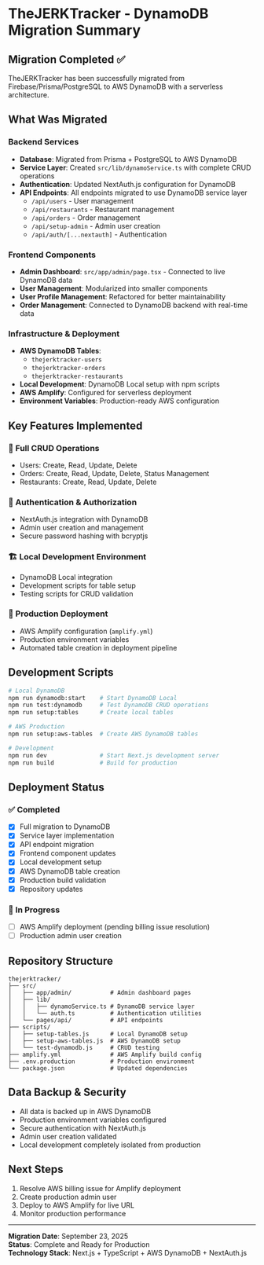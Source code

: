 # TheJERKTracker - DynamoDB Migration Summary

## Migration Completed ✅

TheJERKTracker has been successfully migrated from Firebase/Prisma/PostgreSQL to AWS DynamoDB with a serverless architecture.

## What Was Migrated

### Backend Services
- **Database**: Migrated from Prisma + PostgreSQL to AWS DynamoDB
- **Service Layer**: Created `src/lib/dynamoService.ts` with complete CRUD operations
- **Authentication**: Updated NextAuth.js configuration for DynamoDB
- **API Endpoints**: All endpoints migrated to use DynamoDB service layer
  - `/api/users` - User management
  - `/api/restaurants` - Restaurant management  
  - `/api/orders` - Order management
  - `/api/setup-admin` - Admin user creation
  - `/api/auth/[...nextauth]` - Authentication

### Frontend Components
- **Admin Dashboard**: `src/app/admin/page.tsx` - Connected to live DynamoDB data
- **User Management**: Modularized into smaller components
- **User Profile Management**: Refactored for better maintainability
- **Order Management**: Connected to DynamoDB backend with real-time data

### Infrastructure & Deployment
- **AWS DynamoDB Tables**: 
  - `thejerktracker-users`
  - `thejerktracker-orders` 
  - `thejerktracker-restaurants`
- **Local Development**: DynamoDB Local setup with npm scripts
- **AWS Amplify**: Configured for serverless deployment
- **Environment Variables**: Production-ready AWS configuration

## Key Features Implemented

### 🔄 Full CRUD Operations
- Users: Create, Read, Update, Delete
- Orders: Create, Read, Update, Delete, Status Management
- Restaurants: Create, Read, Update, Delete

### 🔐 Authentication & Authorization
- NextAuth.js integration with DynamoDB
- Admin user creation and management
- Secure password hashing with bcryptjs

### 🏗️ Local Development Environment
- DynamoDB Local integration
- Development scripts for table setup
- Testing scripts for CRUD validation

### 🚀 Production Deployment
- AWS Amplify configuration (`amplify.yml`)
- Production environment variables
- Automated table creation in deployment pipeline

## Development Scripts

```bash
# Local DynamoDB
npm run dynamodb:start    # Start DynamoDB Local
npm run test:dynamodb     # Test DynamoDB CRUD operations
npm run setup:tables      # Create local tables

# AWS Production
npm run setup:aws-tables  # Create AWS DynamoDB tables

# Development
npm run dev               # Start Next.js development server
npm run build             # Build for production
```

## Deployment Status

### ✅ Completed
- [x] Full migration to DynamoDB
- [x] Service layer implementation
- [x] API endpoint migration
- [x] Frontend component updates
- [x] Local development setup
- [x] AWS DynamoDB table creation
- [x] Production build validation
- [x] Repository updates

### 🔄 In Progress
- [ ] AWS Amplify deployment (pending billing issue resolution)
- [ ] Production admin user creation

## Repository Structure

```
thejerktracker/
├── src/
│   ├── app/admin/           # Admin dashboard pages
│   ├── lib/
│   │   ├── dynamoService.ts # DynamoDB service layer
│   │   └── auth.ts          # Authentication utilities
│   └── pages/api/           # API endpoints
├── scripts/
│   ├── setup-tables.js      # Local DynamoDB setup
│   ├── setup-aws-tables.js  # AWS DynamoDB setup
│   └── test-dynamodb.js     # CRUD testing
├── amplify.yml              # AWS Amplify build config
├── .env.production          # Production environment
└── package.json             # Updated dependencies
```

## Data Backup & Security

- All data is backed up in AWS DynamoDB
- Production environment variables configured
- Secure authentication with NextAuth.js
- Admin user creation validated
- Local development completely isolated from production

## Next Steps

1. Resolve AWS billing issue for Amplify deployment
2. Create production admin user
3. Deploy to AWS Amplify for live URL
4. Monitor production performance

---

**Migration Date**: September 23, 2025  
**Status**: Complete and Ready for Production  
**Technology Stack**: Next.js + TypeScript + AWS DynamoDB + NextAuth.js
